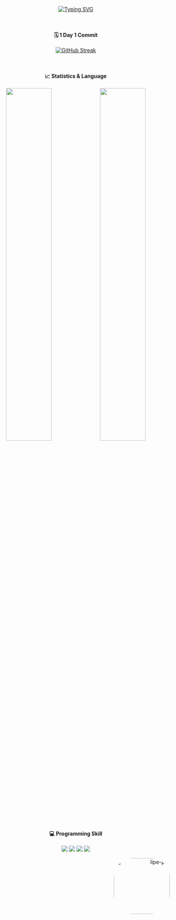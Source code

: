 <div align="center">

[![Typing SVG](https://readme-typing-svg.herokuapp.com/?font=Pacifico&color=%23909090&size=30&center=true&vCenter=true&height=150&lines=Hello+%F0%9F%98%89+I%27m+Felipe)](https://git.io/typing-svg)


 <br>
 
 <div width=95%>
  
#### 🗓 1 Day 1 Commit
[![GitHub Streak](https://streak-stats.demolab.com?user=felipepx&theme=radical&hide_border=true)](https://git.io/streak-stats)
  
 </div>
 <br>
 
#### 📈 Statistics & Language
<a src="https://github.com/felipepx">
 <img src="https://github-readme-stats.vercel.app/api?username=felipepx&theme=radical&show_icons=true&include_all_commits=true&count_private=true" width=49.2% />
 <img src="https://github-readme-stats.vercel.app/api/top-langs/?username=felipepx&layout=compact&langs_count=7&theme=radical&" width=49.2% />
</a>

 <br><br>
 
 #### 💻 Programming Skill
<p align="center">
 <img src="https://img.shields.io/badge/-JavaScript-black?style=flat-square&logo=javascript"/>
 <img src="https://img.shields.io/badge/-Html-black?style=flat-square&logo=html"/>
 <img src="https://img.shields.io/badge/-Css-black?style=flat-square&logo=css"/>
 <img src="https://img.shields.io/badge/-Python-black?style=flat-square&logo=python"/>
</p>

<!--Pic Cat Computer!-->
<p align="right">
 <img align="right" alt="lipe-pic" height="150" style="border-radius:50px;" src="https://cdn.discordapp.com/attachments/920700154204553226/1026992655495876678/gatop.gif"></p>

